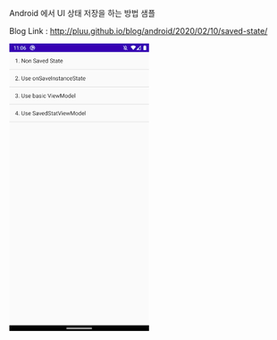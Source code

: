Android 에서 UI 상태 저장을 하는 방법 샘플

Blog Link : http://pluu.github.io/blog/android/2020/02/10/saved-state/

<img src="arts/main.png" width="250px" />